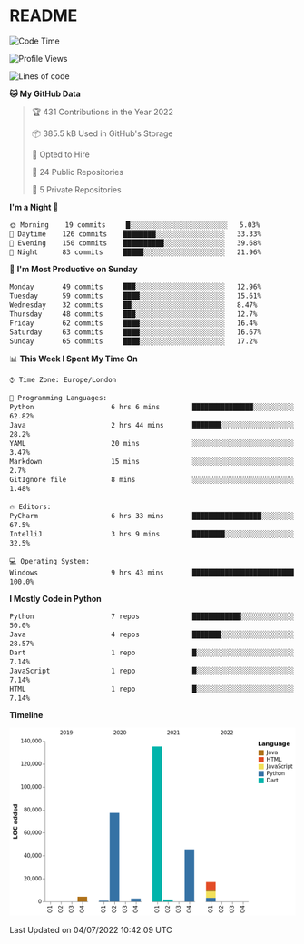 # README

<!--START_SECTION:waka-->
![Code Time](http://img.shields.io/badge/Code%20Time-0%20secs-blue)

![Profile Views](http://img.shields.io/badge/Profile%20Views-0-blue)

![Lines of code](https://img.shields.io/badge/From%20Hello%20World%20I%27ve%20Written-284%20Thousand%20lines%20of%20code-blue)

**🐱 My GitHub Data** 

> 🏆 431 Contributions in the Year 2022
 > 
> 📦 385.5 kB Used in GitHub's Storage 
 > 
> 💼 Opted to Hire
 > 
> 📜 24 Public Repositories 
 > 
> 🔑 5 Private Repositories  
 > 
**I'm a Night 🦉** 

```text
🌞 Morning    19 commits     █░░░░░░░░░░░░░░░░░░░░░░░░   5.03% 
🌆 Daytime    126 commits    ████████░░░░░░░░░░░░░░░░░   33.33% 
🌃 Evening    150 commits    ██████████░░░░░░░░░░░░░░░   39.68% 
🌙 Night      83 commits     █████░░░░░░░░░░░░░░░░░░░░   21.96%

```
📅 **I'm Most Productive on Sunday** 

```text
Monday       49 commits     ███░░░░░░░░░░░░░░░░░░░░░░   12.96% 
Tuesday      59 commits     ████░░░░░░░░░░░░░░░░░░░░░   15.61% 
Wednesday    32 commits     ██░░░░░░░░░░░░░░░░░░░░░░░   8.47% 
Thursday     48 commits     ███░░░░░░░░░░░░░░░░░░░░░░   12.7% 
Friday       62 commits     ████░░░░░░░░░░░░░░░░░░░░░   16.4% 
Saturday     63 commits     ████░░░░░░░░░░░░░░░░░░░░░   16.67% 
Sunday       65 commits     ████░░░░░░░░░░░░░░░░░░░░░   17.2%

```


📊 **This Week I Spent My Time On** 

```text
⌚︎ Time Zone: Europe/London

💬 Programming Languages: 
Python                   6 hrs 6 mins        ███████████████░░░░░░░░░░   62.82% 
Java                     2 hrs 44 mins       ███████░░░░░░░░░░░░░░░░░░   28.2% 
YAML                     20 mins             ░░░░░░░░░░░░░░░░░░░░░░░░░   3.47% 
Markdown                 15 mins             ░░░░░░░░░░░░░░░░░░░░░░░░░   2.7% 
GitIgnore file           8 mins              ░░░░░░░░░░░░░░░░░░░░░░░░░   1.48%

🔥 Editors: 
PyCharm                  6 hrs 33 mins       █████████████████░░░░░░░░   67.5% 
IntelliJ                 3 hrs 9 mins        ████████░░░░░░░░░░░░░░░░░   32.5%

💻 Operating System: 
Windows                  9 hrs 43 mins       █████████████████████████   100.0%

```

**I Mostly Code in Python** 

```text
Python                   7 repos             ████████████░░░░░░░░░░░░░   50.0% 
Java                     4 repos             ███████░░░░░░░░░░░░░░░░░░   28.57% 
Dart                     1 repo              █░░░░░░░░░░░░░░░░░░░░░░░░   7.14% 
JavaScript               1 repo              █░░░░░░░░░░░░░░░░░░░░░░░░   7.14% 
HTML                     1 repo              █░░░░░░░░░░░░░░░░░░░░░░░░   7.14%

```


**Timeline**

![Chart not found](https://raw.githubusercontent.com/XeonHis/XeonHis/main/charts/bar_graph.png) 


 Last Updated on 04/07/2022 10:42:09 UTC
<!--END_SECTION:waka-->
